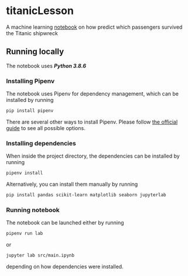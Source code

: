# titanicLesson
A machine learning [notebook](src/main.ipynb) on how predict which passengers survived the Titanic shipwreck

## Running locally

The notebook uses ***Python 3.8.6***

### Installing Pipenv

The notebook uses Pipenv for dependency management, which can be installed by running

```bash
pip install pipenv
```

There are several other ways to install Pipenv. Please follow 
[the official guide](https://pipenv.pypa.io/en/latest/install/#installing-pipenv) to see all possible options.

### Installing dependencies
When inside the project directory, the dependencies can be installed by running

```bash
pipenv install
```

Alternatively, you can install them manually by running


```bash
pip install pandas scikit-learn matplotlib seaborn jupyterlab
```

### Running notebook
The notebook can be launched either by running

```bash
pipenv run lab
```
 or 
 ```bash
jupyter lab src/main.ipynb
```
depending on how dependencies were installed.